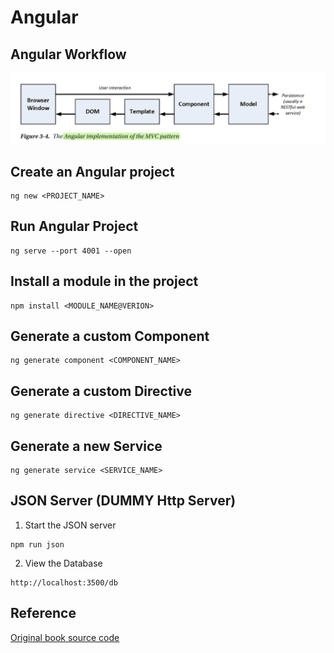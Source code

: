# Angular 

## Angular Workflow

![Angular Workflow](./images/angular1.png)

## Create an Angular project 

```
ng new <PROJECT_NAME>
```

## Run Angular Project

```
ng serve --port 4001 --open
```

## Install a module in the project

```
npm install <MODULE_NAME@VERION>
```

## Generate a custom Component 

```
ng generate component <COMPONENT_NAME>
```

## Generate a custom Directive 

```
ng generate directive <DIRECTIVE_NAME>
```

## Generate a new Service 

```
ng generate service <SERVICE_NAME>
```

## JSON Server (DUMMY Http Server)

1. Start the JSON server

```
npm run json
```

2. View the Database

```
http://localhost:3500/db
```


## Reference 

[Original book source code](https://github.com/Apress/pro-angular-6) 